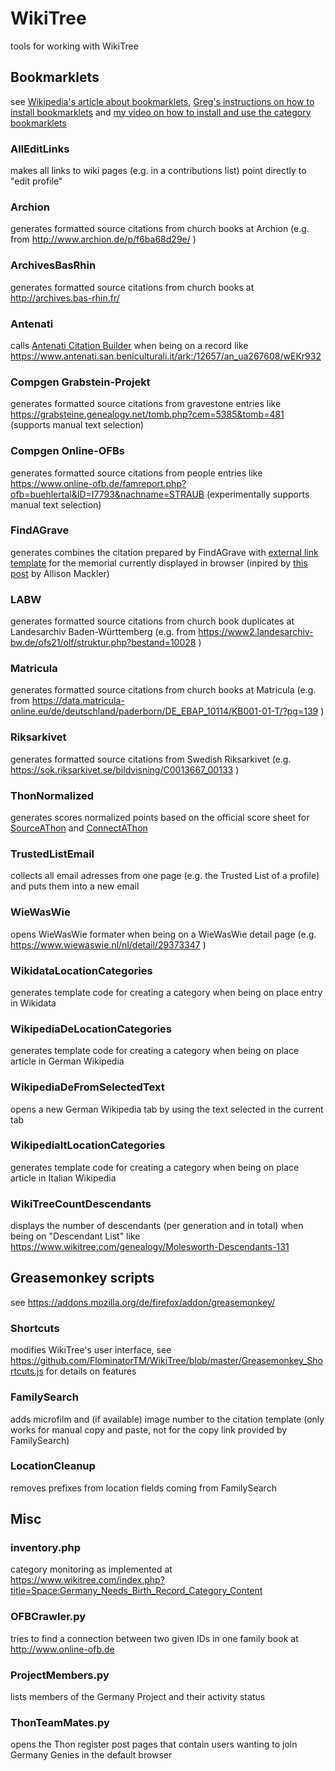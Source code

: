# WikiTree
tools for working with WikiTree

## Bookmarklets
see [Wikipedia's article about bookmarklets](https://en.wikipedia.org/wiki/Bookmarklet), [Greg's instructions on how to install bookmarklets](https://youtu.be/50M-w_yXHzs) and [my video on how to install and use the category bookmarklets](https://www.youtube.com/watch?v=okOe7sHjuQs&t=51s)

### AllEditLinks
makes all links to wiki pages (e.g. in a contributions list) point directly to "edit profile"

### Archion
generates formatted source citations from church books at Archion (e.g. from http://www.archion.de/p/f6ba68d29e/ )

### ArchivesBasRhin
generates formatted source citations from church books at http://archives.bas-rhin.fr/

### Antenati
calls [Antenati Citation Builder](https://apps.wikitree.com/apps/clarke11007/antenati.php) when being on a record like https://www.antenati.san.beniculturali.it/ark:/12657/an_ua267608/wEKr932

### Compgen Grabstein-Projekt
generates formatted source citations from gravestone entries like https://grabsteine.genealogy.net/tomb.php?cem=5385&tomb=481 (supports manual text selection)

### Compgen Online-OFBs
generates formatted source citations from people entries like https://www.online-ofb.de/famreport.php?ofb=buehlertal&ID=I7793&nachname=STRAUB  (experimentally supports manual text selection)

### FindAGrave
generates combines the citation prepared by FindAGrave with [external link template](https://www.wikitree.com/wiki/Template:FindAGrave) for the  memorial currently displayed in browser (inpired by [this post](https://www.wikitree.com/g2g/569133/citation-help-findagrave-now-provides-citation-suggestion) by Allison Mackler)

### LABW
generates formatted source citations from church book duplicates at Landesarchiv Baden-Württemberg (e.g. from https://www2.landesarchiv-bw.de/ofs21/olf/struktur.php?bestand=10028 )

### Matricula
generates formatted source citations from church books at Matricula (e.g. from https://data.matricula-online.eu/de/deutschland/paderborn/DE_EBAP_10114/KB001-01-T/?pg=139 )

### Riksarkivet
generates formatted source citations from Swedish Riksarkivet (e.g. https://sok.riksarkivet.se/bildvisning/C0013667_00133 )

### ThonNormalized
generates scores normalized points based on the official score sheet for [SourceAThon](https://wikitree.sdms.si/Challenges/SourceAThon/TeamAndUser.htm) and [ConnectAThon](https://wikitree.sdms.si/Challenges/ConnectAThon/TeamAndUser.htm)

### TrustedListEmail
collects all email adresses from one page (e.g. the Trusted List of a profile) and puts them into a new email

### WieWasWie
opens WieWasWie formater when being on a WieWasWie detail page (e.g. https://www.wiewaswie.nl/nl/detail/29373347 )

### WikidataLocationCategories
generates template code for creating a category when being on place entry in Wikidata

### WikipediaDeLocationCategories
generates template code for creating a category when being on place article in German Wikipedia

### WikipediaDeFromSelectedText
opens a new German Wikipedia tab by using the text selected in the current tab

### WikipediaItLocationCategories
generates template code for creating a category when being on place article in Italian Wikipedia

### WikiTreeCountDescendants
displays the number of descendants (per generation and in total) when being on "Descendant List" like https://www.wikitree.com/genealogy/Molesworth-Descendants-131

## Greasemonkey scripts
see https://addons.mozilla.org/de/firefox/addon/greasemonkey/
### Shortcuts
modifies WikiTree's user interface, see https://github.com/FlominatorTM/WikiTree/blob/master/Greasemonkey_Shortcuts.js for details on features

### FamilySearch
adds microfilm and (if available) image number to the citation template (only works for manual copy and paste, not for the copy link provided by FamilySearch) 

### LocationCleanup
removes prefixes from location fields coming from FamilySearch

## Misc
### inventory.php
category monitoring as implemented at https://www.wikitree.com/index.php?title=Space:Germany_Needs_Birth_Record_Category_Content
### OFBCrawler.py
tries to find a connection between two given IDs in one family book at http://www.online-ofb.de
### ProjectMembers.py
lists members of the Germany Project and their activity status

### ThonTeamMates.py
opens the Thon register post pages that contain users wanting to join Germany Genies in the default browser
